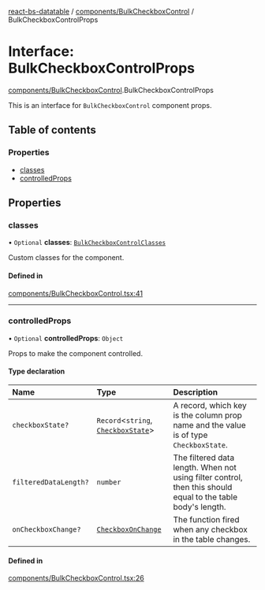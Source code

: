 [react-bs-datatable](../README.md) / [components/BulkCheckboxControl](../modules/components_BulkCheckboxControl.md) / BulkCheckboxControlProps

# Interface: BulkCheckboxControlProps

[components/BulkCheckboxControl](../modules/components_BulkCheckboxControl.md).BulkCheckboxControlProps

This is an interface for `BulkCheckboxControl` component props.

## Table of contents

### Properties

- [classes](components_BulkCheckboxControl.BulkCheckboxControlProps.md#classes)
- [controlledProps](components_BulkCheckboxControl.BulkCheckboxControlProps.md#controlledprops)

## Properties

### classes

• `Optional` **classes**: [`BulkCheckboxControlClasses`](components_BulkCheckboxControl.BulkCheckboxControlClasses.md)

Custom classes for the component.

#### Defined in

[components/BulkCheckboxControl.tsx:41](https://github.com/imballinst/react-bs-datatable/blob/016002f/src/components/BulkCheckboxControl.tsx#L41)

___

### controlledProps

• `Optional` **controlledProps**: `Object`

Props to make the component controlled.

#### Type declaration

| Name | Type | Description |
| :------ | :------ | :------ |
| `checkboxState?` | `Record`<`string`, [`CheckboxState`](helpers_types.CheckboxState.md)\> | A record, which key is the column prop name and the value is of type `CheckboxState`. |
| `filteredDataLength?` | `number` | The filtered data length. When not using filter control, then this should equal to the table body's length. |
| `onCheckboxChange?` | [`CheckboxOnChange`](../modules/helpers_types.md#checkboxonchange) | The function fired when any checkbox in the table changes. |

#### Defined in

[components/BulkCheckboxControl.tsx:26](https://github.com/imballinst/react-bs-datatable/blob/016002f/src/components/BulkCheckboxControl.tsx#L26)
